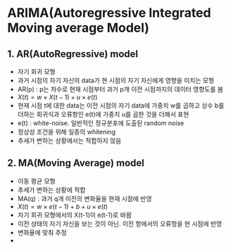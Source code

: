 # ARIMA(Autoregressive Integrated Moving average Model)

## 1. AR(AutoRegressive) model
- 자기 회귀 모형
- 과거 시점의 자기 자신의 data가 현 시점의 자기 자신에게 영향을 미치는 모형
- AR(p) : p는 차수로 현재 시점부터 과거 p개 이전 시점까지의 데이터 영향도를 봄
- $X(t) = w \times X(t-1) + u \times e(t)$
- 현재 시점 t에 대한 data는 이전 시점의 자기 data에 가중치 w를 곱하고 상수 b를 더하는 회귀식과 오류항인 e(t)에 가중치 u를 곱한 것을 더해서 표현
- e(t) : white-noise. 일반적인 정규분포에 도출된 random noise
- 정상성 조건을 위해 일종의 whitening
- 추세가 변하는 상황에서는 적합하지 않음

## 2. MA(Moving Average) model
- 이동 평균 모형
- 추세가 변하는 상황에 적합
- MA(q) : 과거 q개 이전의 변화율을 현재 시점에 반영
- $X(t) = w \times e(t-1) + b + u \times e(t)$
- 자기 회귀 모형에서의 X(t-1)이 e(t-1)로 바뀜
- 이전 상태의 자기 자신을 보는 것이 아닌. 이전 항에서의 오류항을 현 시점에 반영
- 변화율에 맞춰 추정
-  
